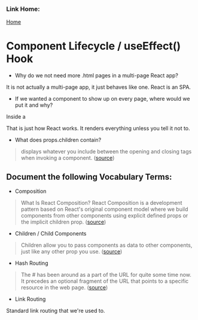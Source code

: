 ### Link Home:
[Home](README.md)

# Component Lifecycle / useEffect() Hook

- Why do we not need more .html pages in a multi-page React app?

It is not actually a multi-page app, it just behaves like one. React is an SPA.

- If we wanted a component to show up on every page, where would we put it and why?

Inside a <Route />

That is just how React works. It renders everything unless you tell it not to.


- What does props.children contain?

> displays whatever you include between the opening and closing tags when invoking a component. ([source](https://stackoverflow.com/questions/49706823/what-is-this-props-children-and-when-you-should-use-it))


## Document the following Vocabulary Terms:

- Composition

> What Is React Composition? React Composition is a development pattern based on React's original component model where we build components from other components using explicit defined props or the implicit children prop. ([source](https://formidable.com/blog/2021/react-composition/))

- Children / Child Components

> Children allow you to pass components as data to other components, just like any other prop you use. ([source](https://buildwithreact.com/article/component-children))

- Hash Routing

> The # has been around as a part of the URL for quite some time now. It precedes an optional fragment of the URL that points to a specific resource in the web page. ([source](https://wanago.io/2021/04/19/hashrouter-browserrouter-react/))

- Link Routing

Standard link routing that we're used to. 